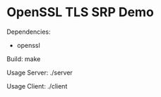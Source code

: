 OpenSSL TLS SRP Demo
====================

Dependencies:
- openssl

Build: make

Usage Server: ./server <port>

Usage Client: ./client <ip> <port> <message>
